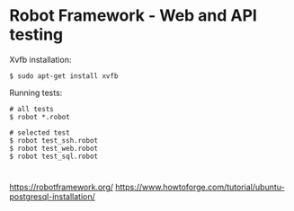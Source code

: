 # Robot Framework - Web and API testing

Xvfb installation:

    $ sudo apt-get install xvfb

Running tests: 

    # all tests
    $ robot *.robot
    
    # selected test
    $ robot test_ssh.robot
    $ robot test_web.robot
    $ robot test_sql.robot
    
#
https://robotframework.org/
https://www.howtoforge.com/tutorial/ubuntu-postgresql-installation/